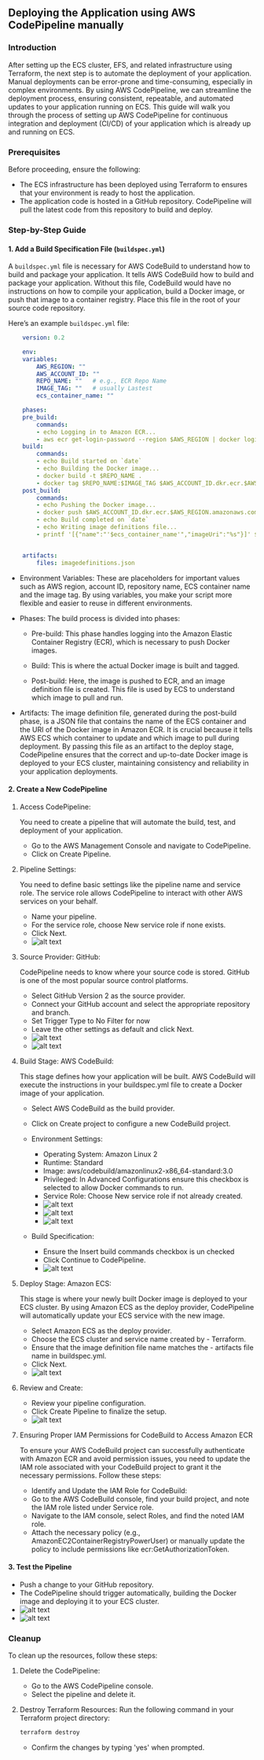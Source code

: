 ## Deploying the Application using AWS CodePipeline manually

### Introduction

After setting up the ECS cluster, EFS, and related infrastructure using Terraform, the next step is to automate the deployment of your application. Manual deployments can be error-prone and time-consuming, especially in complex environments. By using AWS CodePipeline, we can streamline the deployment process, ensuring consistent, repeatable, and automated updates to your application running on ECS. This guide will walk you through the process of setting up AWS CodePipeline for continuous integration and deployment (CI/CD) of your application which is already up and running on ECS. 

### Prerequisites

Before proceeding, ensure the following:

- The ECS infrastructure has been deployed using Terraform to  ensures that your environment is ready to host the application.
- The application code is hosted in a GitHub repository. CodePipeline will pull the latest code from this repository to build and deploy.

### Step-by-Step Guide

#### 1. Add a Build Specification File (`buildspec.yml`)

A `buildspec.yml` file is necessary for AWS CodeBuild to understand how to build and package your application. It tells AWS CodeBuild how to build and package your application. Without this file, CodeBuild would have no instructions on how to compile your application, build a Docker image, or push that image to a container registry. Place this file in the root of your source code repository.

Here’s an example `buildspec.yml` file:

```yaml
    version: 0.2

    env:
    variables:
        AWS_REGION: ""                  
        AWS_ACCOUNT_ID: ""      
        REPO_NAME: ""   # e.g., ECR Repo Name
        IMAGE_TAG: ""   # usually Lastest
        ecs_container_name: ""

    phases:
    pre_build:
        commands:
        - echo Logging in to Amazon ECR...
        - aws ecr get-login-password --region $AWS_REGION | docker login --username AWS --password-stdin $AWS_ACCOUNT_ID.dkr.ecr.$AWS_REGION.amazonaws.com
    build:
        commands:
        - echo Build started on `date`
        - echo Building the Docker image...
        - docker build -t $REPO_NAME .
        - docker tag $REPO_NAME:$IMAGE_TAG $AWS_ACCOUNT_ID.dkr.ecr.$AWS_REGION.amazonaws.com/$REPO_NAME:$IMAGE_TAG
    post_build:
        commands:
        - echo Pushing the Docker image...
        - docker push $AWS_ACCOUNT_ID.dkr.ecr.$AWS_REGION.amazonaws.com/$REPO_NAME:$IMAGE_TAG
        - echo Build completed on `date`
        - echo Writing image definitions file...
        - printf '[{"name":"'$ecs_container_name'","imageUri":"%s"}]' $AWS_ACCOUNT_ID.dkr.ecr.$AWS_REGION.amazonaws.com/$REPO_NAME:$IMAGE_TAG > imagedefinitions.json


    artifacts:
        files: imagedefinitions.json
```
  - Environment Variables: 
  These are placeholders for important values such as AWS region, account ID, repository name, ECS container name and the image tag. By using variables, you make your script more flexible and easier to reuse in different environments.

  - Phases: The build process is divided into phases:

    - Pre-build: This phase handles logging into the Amazon Elastic Container Registry (ECR), which is necessary to push Docker images.

    - Build: This is where the actual Docker image is built and tagged.
      
    - Post-build: Here, the image is pushed to ECR, and an image definition file is created. This file is used by ECS to understand which image to pull and run.
    
  - Artifacts: The image definition file, generated during the post-build phase, is a JSON file that contains the name of the ECS container and the URI of the Docker image in Amazon ECR. It is crucial because it tells AWS ECS which container to update and which image to pull during deployment. By passing this file as an artifact to the deploy stage, CodePipeline ensures that the correct and up-to-date Docker image is deployed to your ECS cluster, maintaining consistency and reliability in your application deployments.

#### 2. Create a New CodePipeline

1. Access CodePipeline:
   
   You need to create a pipeline that will automate the build, test, and deployment of your application.

   - Go to the AWS Management Console and navigate to CodePipeline.
   - Click on Create Pipeline.

2. Pipeline Settings:
   
   You need to define basic settings like the pipeline name and service role. The service role allows CodePipeline to interact with other AWS services on your behalf.

   - Name your pipeline.
   - For the service role, choose New service role if none exists.
   - Click Next.
   - ![alt text](image.png)

3. Source Provider: GitHub:
   
   CodePipeline needs to know where your source code is stored. GitHub is one of the most popular source control platforms.

   - Select GitHub Version 2 as the source provider.
   - Connect your GitHub account and select the appropriate repository and branch.
   - Set Trigger Type to No Filter for now
   - Leave the other settings as default and click Next.
   - ![alt text](image-1.png)
   - ![alt text](image-2.png)

4. Build Stage: AWS CodeBuild:
   
   This stage defines how your application will be built. AWS CodeBuild will execute the instructions in your buildspec.yml file to create a Docker image of your application.

   - Select AWS CodeBuild as the build provider.
   - Click on Create project to configure a new CodeBuild project.
   - Environment Settings:
     - Operating System: Amazon Linux 2
     - Runtime: Standard
     - Image: aws/codebuild/amazonlinux2-x86_64-standard:3.0
     - Privileged: In Advanced Configurations ensure this checkbox is selected to allow Docker commands to run.
     - Service Role: Choose New service role if not already created.
     - ![alt text](image-3.png)
     - ![alt text](image-4.png)
     - ![alt text](image-5.png)
  
   - Build Specification:

     - Ensure the Insert build commands checkbox is un checked 
     - Click Continue to CodePipeline.
     - ![alt text](image-6.png)

5. Deploy Stage: Amazon ECS:
   
   This stage is where your newly built Docker image is deployed to your ECS cluster. By using Amazon ECS as the deploy provider, CodePipeline will automatically update your ECS service with the new image.

   -  Select Amazon ECS as the deploy provider.
   - Choose the ECS cluster and service name created by - Terraform.
   - Ensure that the image definition file name matches the - artifacts file name in buildspec.yml.
   - Click Next.
   - ![alt text](image-7.png)

6. Review and Create:
   - Review your pipeline configuration.
   - Click Create Pipeline to finalize the setup.
   - ![alt text](image-8.png)
  
7. Ensuring Proper IAM Permissions for CodeBuild to Access Amazon ECR

   To ensure your AWS CodeBuild project can successfully authenticate with Amazon ECR and avoid permission issues, you need to update the IAM role associated with your CodeBuild project to grant it the necessary permissions. Follow these steps:

   - Identify and Update the IAM Role for CodeBuild:
   - Go to the AWS CodeBuild console, find your build project, and note the IAM role listed under Service role.
   - Navigate to the IAM console, select Roles, and find the noted IAM role.
   - Attach the necessary policy (e.g., AmazonEC2ContainerRegistryPowerUser) or manually update the policy to include permissions like ecr:GetAuthorizationToken.
  
#### 3. Test the Pipeline

   - Push a change to your GitHub repository.
   - The CodePipeline should trigger automatically, building the Docker image and deploying it to your ECS cluster.
   - ![alt text](image-9.png)
   - ![alt text](image-10.png)

### Cleanup
To clean up the resources, follow these steps:
1. Delete the CodePipeline:
   - Go to the AWS CodePipeline console.
   - Select the pipeline and delete it.

2. Destroy Terraform Resources:
    Run the following command in your Terraform project directory:
    
    ```bash
    terraform destroy
    ```
   - Confirm the changes by typing 'yes' when prompted.